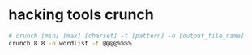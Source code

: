 # hacking tools crunch

```sh
# crunch [min] [max] [charset] -t [pattern] -o [output_file_name]
crunch 8 8 -o wordlist -t @@@@%%%%
```

